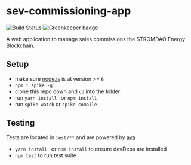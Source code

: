 # sev-commissioning-app

[![Build Status](https://travis-ci.org/smuemd/sev-commissioning-app.svg?branch=master)](https://travis-ci.org/smuemd/sev-commissioning-app) [![Greenkeeper badge](https://badges.greenkeeper.io/smuemd/sev-commissioning-app.svg)](https://greenkeeper.io/)

A web application to manage sales commissions the STROMDAO Energy Blockchain.

## Setup

- make sure [node.js](http://nodejs.org) is at version >= `6`
- `npm i spike -g`
- clone this repo down and `cd` into the folder
- run `yarn install ` or `npm install`
- run `spike watch` or `spike compile`

## Testing
Tests are located in `test/**` and are powered by [ava](https://github.com/sindresorhus/ava)
- `yarn install ` or `npm install` to ensure devDeps are installed
- `npm test` to run test suite
